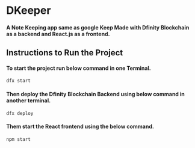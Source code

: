 # DKeeper
#### A Note Keeping app same as google Keep Made with Dfinity Blockchain as a backend and React.js as a frontend.

## Instructions to Run the Project

#### To start the project run below command in one Terminal.
```dfx start```

#### Then deploy the Dfinity Blockchain Backend using below command in another terminal.
```dfx deploy```

#### Them start the React frontend using the below command.
```npm start```


